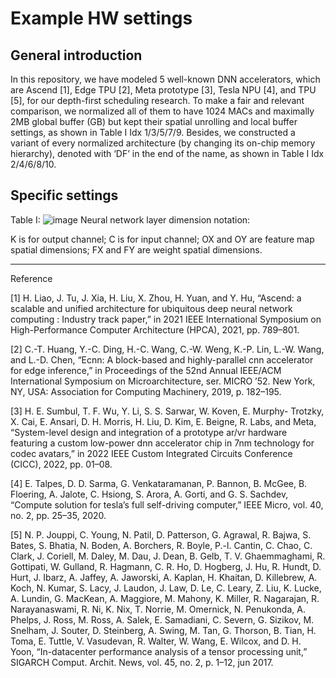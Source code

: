 # Example HW settings

## General introduction
In this repository, we have modeled 5 well-known DNN accelerators, which are Ascend [1], Edge TPU [2],
Meta prototype [3], Tesla NPU [4], and TPU [5], for our depth-first scheduling research.
To make a fair and relevant comparison, we normalized all of them to have 1024 MACs and maximally 2MB global buffer (GB) 
but kept their spatial unrolling and local buffer settings, as shown in Table I Idx 1/3/5/7/9.
Besides, we constructed a variant of every normalized architecture (by changing its on-chip memory hierarchy), denoted with ‘DF’ in the
end of the name, as shown in Table I Idx 2/4/6/8/10.

## Specific settings

Table I:
![image](https://user-images.githubusercontent.com/55059827/183848886-c85b9950-5e49-47c9-8a47-ad05062debc3.png)
Neural network layer dimension notation: 

K is for output channel; C is for input channel; OX and OY are feature map spatial dimensions; FX and FY are weight spatial dimensions.



---
Reference

[1] H. Liao, J. Tu, J. Xia, H. Liu, X. Zhou, H. Yuan, and Y. Hu,
“Ascend: a scalable and unified architecture for ubiquitous deep neural
network computing : Industry track paper,” in 2021 IEEE International
Symposium on High-Performance Computer Architecture (HPCA), 2021,
pp. 789–801.

[2] C.-T. Huang, Y.-C. Ding, H.-C. Wang, C.-W. Weng, K.-P. Lin, L.-W.
Wang, and L.-D. Chen, “Ecnn: A block-based and highly-parallel cnn
accelerator for edge inference,” in Proceedings of the 52nd Annual
IEEE/ACM International Symposium on Microarchitecture, ser. MICRO
’52. New York, NY, USA: Association for Computing Machinery,
2019, p. 182–195.

[3] H. E. Sumbul, T. F. Wu, Y. Li, S. S. Sarwar, W. Koven, E. Murphy-
Trotzky, X. Cai, E. Ansari, D. H. Morris, H. Liu, D. Kim, E. Beigne,
R. Labs, and Meta, “System-level design and integration of a prototype
ar/vr hardware featuring a custom low-power dnn accelerator chip in
7nm technology for codec avatars,” in 2022 IEEE Custom Integrated
Circuits Conference (CICC), 2022, pp. 01–08.

[4] E. Talpes, D. D. Sarma, G. Venkataramanan, P. Bannon, B. McGee,
B. Floering, A. Jalote, C. Hsiong, S. Arora, A. Gorti, and G. S. Sachdev,
“Compute solution for tesla’s full self-driving computer,” IEEE Micro,
vol. 40, no. 2, pp. 25–35, 2020.

[5] N. P. Jouppi, C. Young, N. Patil, D. Patterson, G. Agrawal, R. Bajwa,
S. Bates, S. Bhatia, N. Boden, A. Borchers, R. Boyle, P.-l. Cantin,
C. Chao, C. Clark, J. Coriell, M. Daley, M. Dau, J. Dean, B. Gelb, T. V.
Ghaemmaghami, R. Gottipati, W. Gulland, R. Hagmann, C. R. Ho,
D. Hogberg, J. Hu, R. Hundt, D. Hurt, J. Ibarz, A. Jaffey, A. Jaworski,
A. Kaplan, H. Khaitan, D. Killebrew, A. Koch, N. Kumar, S. Lacy,
J. Laudon, J. Law, D. Le, C. Leary, Z. Liu, K. Lucke, A. Lundin,
G. MacKean, A. Maggiore, M. Mahony, K. Miller, R. Nagarajan,
R. Narayanaswami, R. Ni, K. Nix, T. Norrie, M. Omernick,
N. Penukonda, A. Phelps, J. Ross, M. Ross, A. Salek, E. Samadiani,
C. Severn, G. Sizikov, M. Snelham, J. Souter, D. Steinberg, A. Swing,
M. Tan, G. Thorson, B. Tian, H. Toma, E. Tuttle, V. Vasudevan,
R. Walter, W. Wang, E. Wilcox, and D. H. Yoon, “In-datacenter
performance analysis of a tensor processing unit,” SIGARCH Comput.
Archit. News, vol. 45, no. 2, p. 1–12, jun 2017. 
